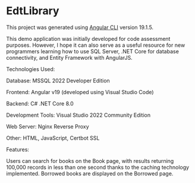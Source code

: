 # EdtLibrary

This project was generated using [Angular CLI](https://github.com/angular/angular-cli) version 19.1.5.




This demo application was initially developed for code assessment purposes. However, I hope it can also serve as a useful resource for new programmers learning how to use SQL Server, .NET Core for database connectivity, and Entity Framework with AngularJS.



Technologies Used:

Database: MSSQL 2022 Developer Edition

Frontend: Angular v19 (developed using Visual Studio Code)

Backend: C# .NET Core 8.0

Development Tools: Visual Studio 2022 Community Edition

Web Server: Nginx Reverse Proxy

Other: HTML, JavaScript, Certbot SSL


Features:

Users can search for books on the Book page, with results returning 100,000 records in less than one second thanks to the caching technology implemented.
Borrowed books are displayed on the Borrowed page.
